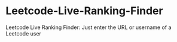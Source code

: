 # Leetcode-Live-Ranking-Finder
Leetcode Live Ranking Finder: Just enter the URL or username of a Leetcode user
